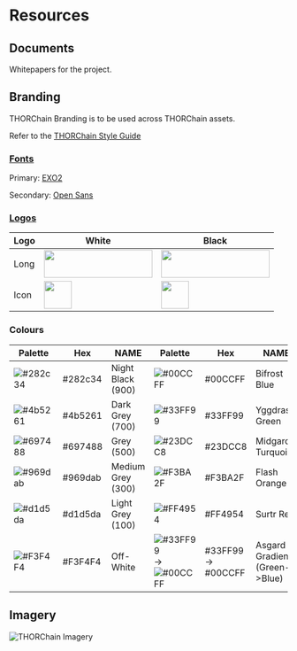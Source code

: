 # Resources

## Documents
Whitepapers for the project. 

## Branding
THORChain Branding is to be used across THORChain assets. 

Refer to the [THORChain Style Guide](https://github.com/thorchain/Branding/blob/master/THORCHAIN%20STYLEGUIDE%20june%202018.pdf)

### [Fonts](https://github.com/thorchain/Resources/tree/master/fonts)
Primary: [EXO2](/fonts/exo)

Secondary: [Open Sans](/fonts/opensans)


### [Logos](https://github.com/thorchain/Resources/tree/master/logos)

|Logo|White|Black|
|---|---|---|
Long | <img src="https://github.com/thorchain/Branding/blob/master/logos/png/Thorchain_main_logo.png" width="196" height="50" /> | <img src="https://github.com/thorchain/Branding/blob/master/logos/png/Thorchain_logo_white.png" width="196" height="50" />
Icon | <img src="https://github.com/thorchain/Branding/blob/master/logos/png/Thorchain_icon.png" width="50" height="50" />| <img src="https://github.com/thorchain/Branding/blob/master/logos/png/Thorchain_icon_rounded.png" width="50" height="50" />


### Colours

| Palette | Hex     | NAME        | Palette            | Hex                | NAME                   |
|---------|---------|-------------|--------------------|--------------------|------------------------|
| ![#282c34](https://placehold.it/15/282c34/000000?text=+) | #282c34 | Night Black (900) | ![#00CCFF](https://placehold.it/15/00CCFF/000000?text=+)            | #00CCFF            | Bifrost Blue         |
| ![#4b5261](https://placehold.it/15/4b5261/000000?text=+) | #4b5261 | Dark Grey (700)   | ![#33FF99](https://placehold.it/15/33FF99/000000?text=+)           | #33FF99            | Yggdrasil Green        |
| ![#697488](https://placehold.it/15/697488/000000?text=+) | #697488 | Grey (500)       | ![#23DCC8](https://placehold.it/15/23DCC8/000000?text=+)            | #23DCC8            | Midgard Turquoise      |
| ![#969dab](https://placehold.it/15/969dab/000000?text=+) | #969dab | Medium Grey (300) | ![#F3BA2F](https://placehold.it/15/F3BA2F/000000?text=+)            | #F3BA2F            | Flash Orange           |
| ![#d1d5da](https://placehold.it/15/d1d5da/000000?text=+) | #d1d5da | Light Grey (100)   | ![#FF4954](https://placehold.it/15/FF4954/000000?text=+)           | #FF4954            | Surtr Red              |
| ![#F3F4F4](https://placehold.it/15/F3F4F4/000000?text=+)   | #F3F4F4    | Off-White       | ![#33FF99](https://placehold.it/15/33FF99/000000?text=+) -> ![#00CCFF](https://placehold.it/15/00CCFF/000000?text=+) | #33FF99 -> #00CCFF | Asgard Gradient (Green->Blue) |


## Imagery

![THORChain Imagery](https://github.com/thorchain/Branding/blob/master/images/thorchain-imagery.png)

